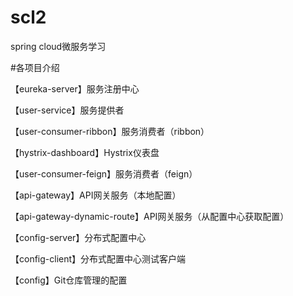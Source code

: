 # scl2
spring cloud微服务学习

#各项目介绍

【eureka-server】服务注册中心

【user-service】服务提供者

【user-consumer-ribbon】服务消费者（ribbon）

【hystrix-dashboard】Hystrix仪表盘

【user-consumer-feign】服务消费者（feign）

【api-gateway】API网关服务（本地配置）

【api-gateway-dynamic-route】API网关服务（从配置中心获取配置）

【config-server】分布式配置中心

【config-client】分布式配置中心测试客户端

【config】Git仓库管理的配置
